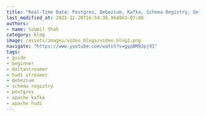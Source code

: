 ```yaml
---
title: "Real-Time Data: Postgres, Debezium, Kafka, Schema Registry, Delta Streamer #7A"
last_modified_at: 2023-12-20T16:54:38.964863-07:00
authors:
- name: Soumil Shah
category: blog
image: /assets/images/video_blogs/video_blog2.png
navigate: "https://www.youtube.com/watch?v=gypBM9Jpj9I"
tags:
- guide
- beginner
- deltastreamer
- hudi streamer
- debezium
- schema registry
- postgres
- apache kafka
- apache hudi
---
```



